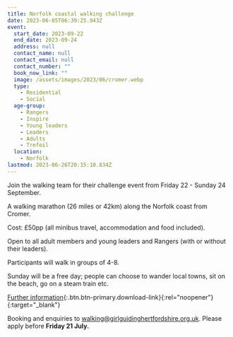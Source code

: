 ```yaml
---
title: Norfolk coastal walking challenge
date: 2023-06-05T06:39:25.943Z
event:
  start_date: 2023-09-22
  end_date: 2023-09-24
  address: null
  contact_name: null
  contact_email: null
  contact_number: ""
  book_now_link: ""
  image: /assets/images/2023/06/cromer.webp
  type:
    - Residential
    - Social
  age-group:
    - Rangers
    - Inspire
    - Young leaders
    - Leaders
    - Adults
    - Trefoil
  location:
    - Norfolk
lastmod: 2023-06-26T20:15:10.834Z
---
```

Join the walking team for their challenge event from Friday 22 - Sunday 24 September.  

A walking marathon (26 miles or 42km) along the Norfolk coast from Cromer.

Cost: £50pp (all minibus travel, accommodation and food included).

Open to all adult members and young leaders and Rangers (with or without their leaders).

Participants will walk in groups of 4-8.

Sunday will be a free day; people can choose to wander local towns, sit on the beach, go on a steam train etc.

[Further information](/assets/docs/2023/norfolk-coastal-walking-challenge-june-2023.pdf){:.btn.btn-primary.download-link}{:rel="noopener"}{:target="_blank"}

Booking and enquiries to <walking@girlguidinghertfordshire.org.uk>. Please apply before **Friday 21 July.**
